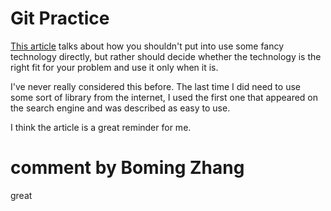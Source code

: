 # Git Practice
[This article](https://blog.bradfieldcs.com/you-are-not-google-84912cf44afb) talks about how you shouldn't put into use some fancy technology directly, but rather should decide whether the technology is the right fit for your problem and use it only when it is.

I've never really considered this before. The last time I did need to use some sort of library from the internet, I used the first one that appeared on the search engine and was described as easy to use.

I think the article is a great reminder for me.

# comment by Boming Zhang
great

